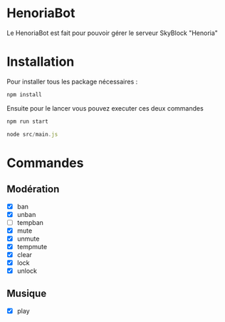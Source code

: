 # HenoriaBot

Le HenoriaBot est fait pour pouvoir gérer le serveur SkyBlock "Henoria"

# Installation

Pour installer tous les package nécessaires :

```js
npm install
```

Ensuite pour le lancer vous pouvez executer ces deux commandes

```js
npm run start
```
```js
node src/main.js
```

# Commandes
## Modération 
- [x] ban
- [x] unban
- [ ] tempban
- [x] mute
- [x] unmute
- [x] tempmute
- [x] clear
- [x] lock
- [x] unlock

## Musique
- [x] play